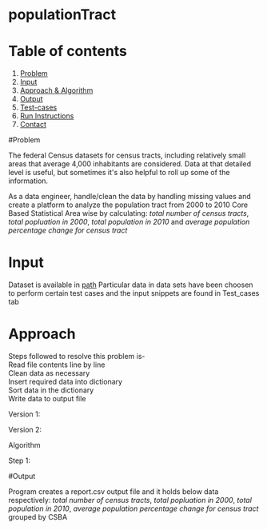# populationTract

# Table of contents

1. [Problem](README.md#Problem)
2. [Input](README.md#Input)
3. [Approach & Algorithm](README.md#Approach)
4. [Output](README.md#Output)
5. [Test-cases](README.md#Test-cases)
5. [Run Instructions](README.md#Run-Instructions)
6. [Contact](README.md#Contact)

#Problem

The federal Census datasets for census tracts, including relatively small areas that average 4,000 inhabitants are considered. Data at that detailed level is useful, but sometimes it's also helpful to roll up some of the information.

As a data engineer, handle/clean the data by handling missing values and create a platform to analyze the population tract from 2000 to 2010 Core Based Statistical Area wise by calculating: *total number of census tracts*, *total popluation in 2000*, *total population in 2010* and *average population percentage change for census tract*

# Input
Dataset is available in [path]()
Particular data in data sets have been choosen to perform certain test cases and the input snippets are found in Test_cases tab

# Approach
Steps followed to resolve this problem is- <br>
Read file contents line by line <br>
Clean data as necessary <br>
Insert required data into dictionary <br>
Sort data in the dictionary <br>
Write data to output file <br>

Version 1:

Version 2:

Algorithm

Step 1: 

#Output

Program creates a report.csv output file and it holds below data respectively:
*total number of census tracts*, *total popluation in 2000*, *total population in 2010*, *average population percentage change for census tract* grouped by CSBA

